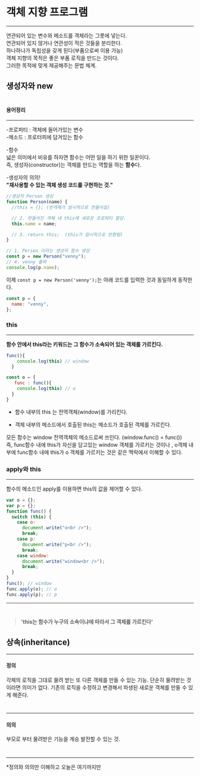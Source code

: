 # 객체 지향 프로그램

---

연관되어 있는 변수와 메소드를 객체라는 그릇에 넣는다.  
연관되어 있지 않거나 연관성이 적은 것들을 분리한다.  
하나하나가 독립성을 갖게 된다(부품으로써 이용 가능)  
객체 지향의 목적은 좋은 부품 로직을 만드는 것이다.  
그러한 목적에 맞게 제공해주는 문법 체계.

## 생성자와 new

#

#### 용어정리

---

-프로퍼티 : 객체에 들어가있는 변수  
-메소드 : 프로터피에 담겨있는 함수

-함수  
넓은 의미에서 비유를 하자면 함수는 어떤 일을 하기 위한 일꾼이다.  
즉, 생성자(constructor)는 객체를 만드는 역할을 하는 **함수**다.

-생성자의 의의!  
**"재사용할 수 있는 객체 생성 코드를 구현하는 것."**

```javascript
//생성자 Person 생성
function Person(name) {
  //this = {}; (빈객체가 암시적으로 만들어짐)

  // 2. 만들어진 객체 내 this에 새로운 프로퍼티 할당.
  this.name = name;

  // 3. return this;  (this가 암시적으로 반환됨)
}

// 1. Person 이라는 생성자 함수 생성
const p = new Person("venny");
// 4. venny 출력
console.log(p.name);
```

이제 `const p = new Person('venny');`는 아래 코드를 입력한 것과 동일하게 동작한다.

```javascript
const p = {
  name: "venny",
};
```

### this

---

**함수 안에서 this라는 키워드는 그 함수가 소속되어 있는 객체를 가르킨다.**

```javascript
func(){
    console.log(this) // window
  }

const o = {
   func : func(){
    console.log(this) // o
  }
}
```

- 함수 내부의 this 는 전역객체(window)를 가리킨다.

- 객체 내부의 메소드에서 호출된 this는 메소드가 호출된 객체를 가르킨다.

모든 함수는 window 전역객체의 메소드로써 쓰인다. (window.func() = func())  
즉, func함수 내에 this가 자신을 담고있는 window 객체를 가르키는 것이나
, o객체 내부에 func함수 내에 this가 o 객체를 가르키는 것은 같은 맥락에서 이해할 수 있다.

### apply와 this

---

함수의 메소드인 apply를 이용하면 this의 값을 제어할 수 있다.

```javascript
var o = {};
var p = {};
function func() {
  switch (this) {
    case o:
      document.write("o<br />");
      break;
    case p:
      document.write("p<br />");
      break;
    case window:
      document.write("window<br />");
      break;
  }
}
func(); // window
func.apply(o); // o
func.apply(p); // p
```

---

#

> **'this는 함수가 누구의 소속이냐에 따라서 그 객체를 가르킨다'**

## 상속(inheritance)

---

#### 정의

각체의 로직을 그대로 물려 받는 또 다른 객체를 만들 수 있는 기능.
단순히 물려받는 것이라면 의미가 없다.
기존의 로직을 수정하고 변경해서 파생된 새로운 객체를 만들 수 있게 해준다.

#

---

#### 의의

부모로 부터 물려받은 기능을 계승 발전할 수 있는 것.

#

---

\*정의와 의의만 이해하고 오늘은 여기까지만
